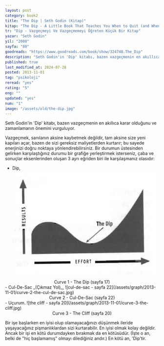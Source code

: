 ```yaml
---
layout: post
category: book2
title: "The Dip | Seth Godin (Kitap)"
kitap: "The Dip - A Little Book That Teaches You When to Quit (and When to Stick)"
tr: "Dip - Vazgeçmeyi Ve Vazgeçmemeyi Öğreten Küçük Bir Kitap"
yazar: "Seth Godin"
yil: "2008"
sayfa: "80"
goodreads: "https://www.goodreads.com/book/show/324748.The_Dip"
description: "Seth Godin'in 'Dip' kitabı, bazen vazgeçmenin en akıllıca karar olduğunu ve zamanlamanın önemini vurguluyor."
published: true
last_modified_at: 2024-07-28
posted: 2013-11-01
tag: "psikoloji"
reread: "yes"
rating: "5"
eng: ""
updated: "yes"
num: "1"
image: "/assets/old/the-dip.jpg"
---
```


Seth Godin'in 'Dip' kitabı, bazen vazgeçmenin en akıllıca karar olduğunu ve zamanlamanın önemini vurguluyor.

Vazgeçmek, sanılanın aksine kaybetmek değildir, tam aksine size yeni kapıları açar, bazen de sizi gereksiz maliyetlerden kurtarır; bu sayede enerjinizi doğru noktaya yönlendirebilirsiniz. Bir durumun üstesinden gelirken karşılaştığınız durumu bir grafiğe yerleştirmek isterseniz, çaba ve sonuçlar eksenlerinden oluşan 3 ayrı eğriden biri ile karşılaşmanız olasıdır:

- Dip,
![the dip - sayfa 17](/assets/graph/2013-11-01/curve-1-the-dip.jpg)
<center>Curve 1 - The Dip (sayfa 17)</center>
- Cul-De-Sac _(Çıkmaz Yol)_,  
![cul-de-sac - sayfa 22](/assets/graph/2013-11-01/curve-2-the-cul-de-sac.jpg)
<center>Curve 2 - Cul-De-Sac (sayfa 22)</center>
- Uçurum.  
![the cliff - sayfa 20](/assets/graph/2013-11-01/curve-3-the-cliff.jpg)
<center>Curve 3 - The Cliff (sayfa 20)</center>

Bir işe başlarken en iyisi olup olamayacağınızı düşünmek ileride yaşayacağınız pişmanlıklardan sizi kurtarabilir. En iyisi olmak kolay değildir. Ancak bir işi en kötü durumdayken bırakmak da en kötüsüdür. (İşte o an, belki de "hiç başlamamış" olmayı dilediğiniz andır.) En kötü an, 'Dip'tir.
